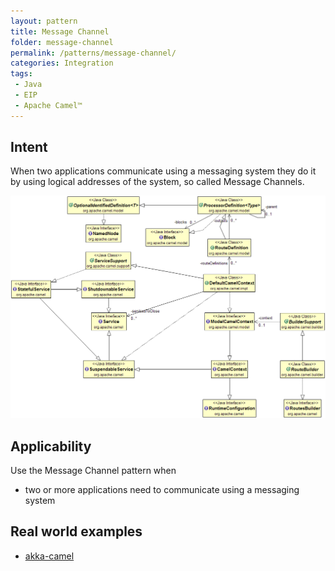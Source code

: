 ```yaml
---
layout: pattern
title: Message Channel
folder: message-channel
permalink: /patterns/message-channel/
categories: Integration
tags:
 - Java
 - EIP
 - Apache Camel™
---
```


## Intent
When two applications communicate using a messaging system they do it by using logical addresses
of the system, so called Message Channels.

![alt text](./etc/message-channel.png "Message Channel")

## Applicability
Use the Message Channel pattern when

* two or more applications need to communicate using a messaging system

## Real world examples

* [akka-camel](http://doc.akka.io/docs/akka/snapshot/scala/camel.html)
